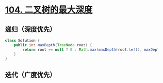 # [104. 二叉树的最大深度](https://leetcode.cn/problems/maximum-depth-of-binary-tree/)

## 递归（深度优先）

```java
class Solution {
    public int maxDepth(TreeNode root) {
        return root == null ? 0 : Math.max(maxDepth(root.left), maxDepth(root.right)) + 1;
    }
}
```

## 迭代（广度优先）
